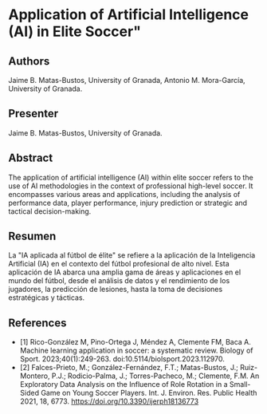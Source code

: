 # Application of Artificial Intelligence (AI) in Elite Soccer"

## Authors

Jaime B. Matas-Bustos, University of Granada, Antonio M. Mora-García, University of Granada.

## Presenter

Jaime B. Matas-Bustos, University of Granada.

## Abstract

The application of artificial intelligence (AI) within elite soccer refers to the use of AI methodologies in the context of professional high-level soccer. It encompasses various areas and applications, including the analysis of performance data, player performance, injury prediction or strategic and tactical decision-making.

## Resumen

La "IA aplicada al fútbol de élite" se refiere a la aplicación de la Inteligencia Artificial (IA) en el contexto del fútbol profesional de alto nivel. Esta aplicación de IA abarca una amplia gama de áreas y aplicaciones en el mundo del fútbol, desde el análisis de datos y el rendimiento de los jugadores, la predicción de lesiones, hasta la toma de decisiones estratégicas y tácticas.

## References

- [1] Rico-González M, Pino-Ortega J, Méndez A, Clemente FM, Baca A. Machine learning application in soccer: a systematic review. Biology of Sport. 2023;40(1):249-263. doi:10.5114/biolsport.2023.112970.
- [2] Falces-Prieto, M.; González-Fernández, F.T.; Matas-Bustos, J.; Ruiz-Montero, P.J.; Rodicio-Palma, J.; Torres-Pacheco, M.; Clemente, F.M. An Exploratory Data Analysis on the Influence of Role Rotation in a Small-Sided Game on Young Soccer Players. Int. J. Environ. Res. Public Health 2021, 18, 6773. https://doi.org/10.3390/ijerph18136773
